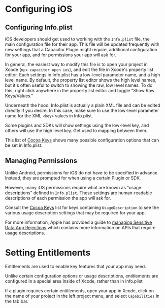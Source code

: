 # Configuring iOS

## Configuring Info.plist

iOS developers should get used to working with the `Info.plist` file, the main configuration file for their app. This file will be updated frequently with new settings that a Capacitor Plugin might require, additional configuration for your app, and for permissions your app will ask for.

In general, the easiest way to modify this file is to open your project in Xcode (`npx capacitor open ios`), and edit the file in Xcode's property list editor. Each settings in Info.plist has a low-level parameter name, and a high level name. By default, the property list editor shows the high level names, but it's often useful to switch to showing the raw, low level names. To do this, right click anywhere in the property list editor and toggle "Show Raw Keys/Values."

Underneath the hood, Info.plist is actually a plain XML file and can be edited directly if you desire. In this case, make sure to use the low-level parameter name for the XML `<key>` values in Info.plist.

Some plugins and SDKs will show settings using the low-level key, and others will use the high level key. Get used to mapping between them.

This list of [Cocoa Keys](https://developer.apple.com/library/content/documentation/General/Reference/InfoPlistKeyReference/Articles/CocoaKeys.html) shows many possible configuration options that can be set in Info.plist.

## Managing Permissions

Unlike Android, permissions for iOS do not have to be specified in advance. Instead, they are prompted for when using a certain Plugin or SDK.

However, many iOS permissions require what are known as "usage descriptions" defined in `Info.plist`. These settings are human-readable descriptions of each permission the app will ask for.

Consult the [Cocoa Keys](https://developer.apple.com/library/content/documentation/General/Reference/InfoPlistKeyReference/Articles/CocoaKeys.html) list for keys containing `UsageDescription` to see the various usage description settings that may be required for your app.

For more information, Apple has provided a guide to [managing Sensitive Data App Rejections](https://developer.apple.com/library/content/qa/qa1937/_index.html) which contains more information on APIs that require usage descriptions.

# Setting Entitlements

Entitlements are used to enable key features that your app may need.

Unlike certain configuration options or usage descriptions, entitlements are configured in a special area inside of Xcode, rather than in Info.plist

If a plugin requires certain entitlements, open your app in Xcode, click on the name of your project in the left project menu, and select `Capabilities` in the tab bar.
